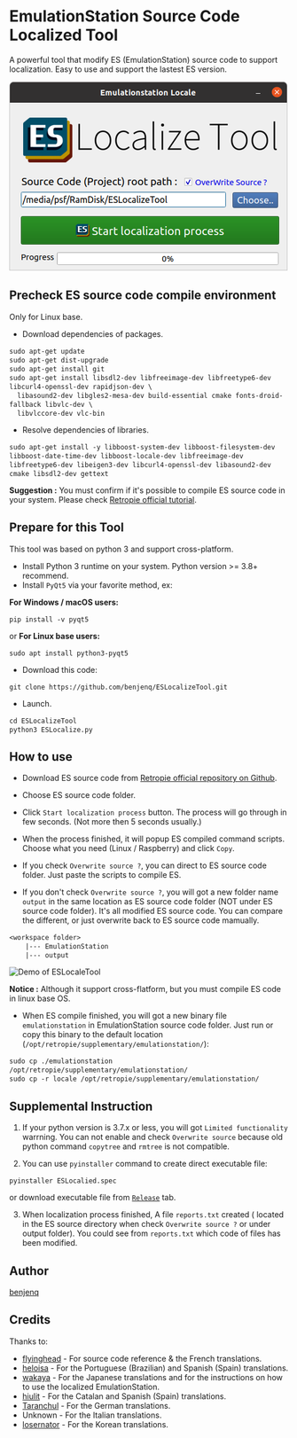 # EmulationStation Source Code Localized Tool

A powerful tool that modify ES (EmulationStation) source code to support localization. Easy to use and support the lastest ES version.

![screenshot of ESLocaleTool](pics/screenshot.png)


## Precheck ES source code compile environment

Only for Linux base.

- Download dependencies of packages.
```
sudo apt-get update
sudo apt-get dist-upgrade
sudo apt-get install git
sudo apt-get install libsdl2-dev libfreeimage-dev libfreetype6-dev libcurl4-openssl-dev rapidjson-dev \
  libasound2-dev libgles2-mesa-dev build-essential cmake fonts-droid-fallback libvlc-dev \
  libvlccore-dev vlc-bin
```

- Resolve dependencies of libraries.
```
sudo apt-get install -y libboost-system-dev libboost-filesystem-dev libboost-date-time-dev libboost-locale-dev libfreeimage-dev libfreetype6-dev libeigen3-dev libcurl4-openssl-dev libasound2-dev cmake libsdl2-dev gettext
```

**Suggestion :** You must confirm if it's possible to compile ES source code in your system. Please check [Retropie official tutorial](https://github.com/RetroPie/EmulationStation).

## Prepare for this Tool

This tool was based on python 3 and support cross-platform.

- Install Python 3 runtime on your system. Python version >= 3.8+ recommend.
- Install `PyQt5` via your favorite method, ex:

**For Windows / macOS users:**

```
pip install -v pyqt5
```
or **For Linux base users:**

```
sudo apt install python3-pyqt5 
```

- Download this code:
```
git clone https://github.com/benjenq/ESLocalizeTool.git
```

- Launch.

```
cd ESLocalizeTool
python3 ESLocalize.py
```

## How to use

- Download ES source code from [Retropie official repository on Github](https://github.com/RetroPie/EmulationStation).
- Choose ES source code folder.
- Click `Start localization process` button. The process will go through in few seconds. (Not more then 5 seconds usually.)
- When the process finished, it will popup ES compiled command scripts. Choose what you need (Linux / Raspberry) and click `Copy`.

- If you check `Overwrite source ?`, you can direct to ES source code folder. Just paste the scripts to compile ES. 
- If you don't check `Overwrite source ?`, you will got a new folder name `output` in the same location as ES source code folder (NOT under ES source code folder). It's all modified ES source code. You can compare the different, or just overwrite back to ES source code mamually.

```
<workspace folder>
    |--- EmulationStation
    |--- output
```

![Demo of ESLocaleTool](pics/demo.gif)

**Notice :** Although it support cross-flatform, but you must compile ES code in linux base OS.

- When ES compile finished, you will got a new binary file `emulationstation` in EmulationStation source code folder. Just run or copy this binary to the default location (`/opt/retropie/supplementary/emulationstation/`):
```
sudo cp ./emulationstation /opt/retropie/supplementary/emulationstation/
sudo cp -r locale /opt/retropie/supplementary/emulationstation/
```

## Supplemental Instruction

1. If your python version is 3.7.x or less, you will got `Limited functionality` warrning. You can not enable and check `Overwrite source` because old python command `copytree` and `rmtree` is not compatible.

2. You can use `pyinstaller` command to create direct executable file:
```
pyinstaller ESLocalied.spec
```
or download executable file from [`Release`](https://github.com/benjenq/ESLocalizeTool/releases) tab.

3. When localization process finished, A file `reports.txt` created ( located in the ES source directory when check `Overwrite source ?` or under output folder). You could see from `reports.txt` which code of files has been modified.

## Author

[benjenq](https://github.com/benjenq)

## Credits

Thanks to:

* [flyinghead](https://github.com/flyinghead) - For source code reference & the French translations.
* [heloisa](https://github.com/heloisatech) - For the Portuguese (Brazilian) and Spanish (Spain) translations.
* [wakaya](https://retropie.org.uk/forum/user/wakaya) - For the Japanese translations and for the instructions on how to use the localized EmulationStation.
* [hiulit](https://github.com/hiulit) - For the Catalan and Spanish (Spain) translations.
* [Taranchul](https://github.com/Taranchul) - For the German translations.
* Unknown - For the Italian translations.
* [losernator](https://github.com/losernator) - For the Korean translations.


